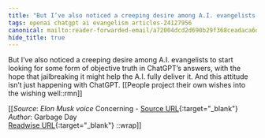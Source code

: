 ```yaml
---
title: "But I’ve also noticed a creeping desire among A.I. evangelists ..."
tags: openai chatgpt ai evangelism articles-24127956
canonical: mailto:reader-forwarded-email/a72004dcd2d690b29f368ceadaca6d72
hide_title: true
---
```


But I’ve also noticed a creeping desire among A.I. evangelists to start looking for some form of objective truth in ChatGPT’s answers, with the hope that jailbreaking it might help the A.I. fully deliver it. And this attitude isn’t just happening with ChatGPT.
[[People project their own wishes into the wishing well::rmn]]


[[_Source_: *Elon Musk voice* Concerning - [Source URL](mailto:reader-forwarded-email/a72004dcd2d690b29f368ceadaca6d72){:target="_blank"}<br>
_Author_: Garbage Day<br>
[Readwise URL](https://readwise.io/open/471639958){:target="_blank"}
::wrap]]